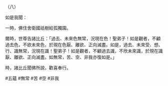（八）

如是我聞：

一時，佛住舍衛國祇樹給孤獨園。

爾時，世尊告諸比丘：「過去、未來色無常，況現在色！聖弟子！如是觀者，不顧過去色，不欲未來色，於現在色厭、離欲、正向滅盡。如是，過去、未來受、想、行、識無常，況現在識！聖弟子！如是觀者，不顧過去識，不欣未來識，於現在識厭、離欲、正向滅盡。如無常，苦、空、非我亦復如是。」

時，諸比丘聞佛所說，歡喜奉行。



#五蘊
#無常
#苦
#空
#非我
